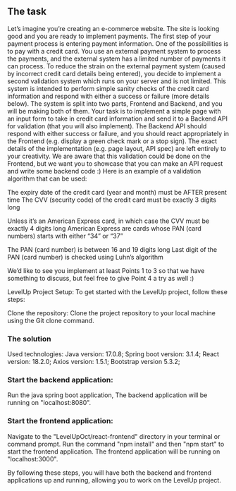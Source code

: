 ## The task
Let’s imagine you’re creating an e-commerce website. The site is looking good and you are ready to implement payments. The first step of your payment process is entering payment information. One of the possibilities is to pay with a credit card. You use an external payment system to process the payments, and the external system has a limited number of payments it can process. To reduce the strain on the external payment system (caused by incorrect credit card details being entered), you decide to implement a second validation system which runs on your server and is not limited. This system is intended to perform simple sanity checks of the credit card information and respond with either a success or failure (more details below). The system is split into two parts, Frontend and Backend, and you will be making both of them. Your task is to implement a simple page with an input form to take in credit card information and send it to a Backend API for validation (that you will also implement). The Backend API should respond with either success or failure, and you should react appropriately in the Frontend (e.g. display a green check mark or a stop sign). The exact details of the implementation (e.g. page layout, API spec) are left entirely to your creativity. We are aware that this validation could be done on the Frontend, but we want you to showcase that you can make an API request and write some backend code :) Here is an example of a validation algorithm that can be used:

The expiry date of the credit card (year and month) must be AFTER present time The CVV (security code) of the credit card must be exactly 3 digits long

Unless it’s an American Express card, in which case the CVV must be exactly 4 digits long American Express are cards whose PAN (card numbers) starts with either “34” or “37”

The PAN (card number) is between 16 and 19 digits long Last digit of the PAN (card number) is checked using Luhn’s algorithm

We’d like to see you implement at least Points 1 to 3 so that we have something to discuss, but feel free to give Point 4 a try as well :)

LevelUp Project Setup:
To get started with the LevelUp project, follow these steps:

Clone the repository: Clone the project repository to your local machine using the Git clone command.

### The solution
Used technologies:
Java version: 17.0.8;
Spring boot version: 3.1.4;
React version: 18.2.0;
Axios version: 1.5.1;
Bootstrap version 5.3.2;


### Start the backend application:

Run the java spring boot application, The backend application will be running on "localhost:8080".

### Start the frontend application:
Navigate to the "LevelUpOct/react-frontend" directory in your terminal or command prompt. Run the command "npm install" and then "npm start" to start the frontend application. The frontend application will be running on "localhost:3000".

By following these steps, you will have both the backend and frontend applications up and running, allowing you to work on the LevelUp project.
